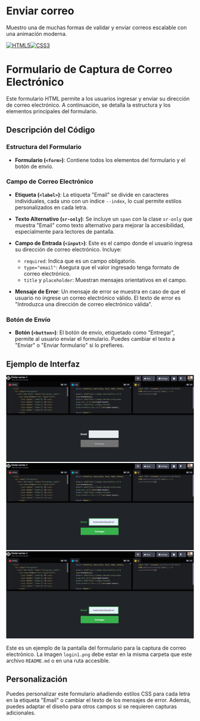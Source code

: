 # Enviar correo
Muestro una de muchas formas de validar y enviar correos escalable con una animación moderna.

<p align="left">
<a href="https://developer.mozilla.org/en-US/docs/Glossary/HTML5" target="_blank" rel="noreferrer"><img src="https://raw.githubusercontent.com/danielcranney/readme-generator/main/public/icons/skills/html5-colored.svg" width="36" height="36" alt="HTML5" /></a><a href="https://www.w3.org/TR/CSS/#css" target="_blank" rel="noreferrer"><img src="https://raw.githubusercontent.com/danielcranney/readme-generator/main/public/icons/skills/css3-colored.svg" width="36" height="36" alt="CSS3" /></a>
</p>


# Formulario de Captura de Correo Electrónico

Este formulario HTML permite a los usuarios ingresar y enviar su dirección de correo electrónico. A continuación, se detalla la estructura y los elementos principales del formulario.

## Descripción del Código

### Estructura del Formulario

- **Formulario (`<form>`)**: Contiene todos los elementos del formulario y el botón de envío.

### Campo de Correo Electrónico

- **Etiqueta (`<label>`)**: La etiqueta "Email" se divide en caracteres individuales, cada uno con un índice `--index`, lo cual permite estilos personalizados en cada letra.
- **Texto Alternativo (`sr-only`)**: Se incluye un `span` con la clase `sr-only` que muestra "Email" como texto alternativo para mejorar la accesibilidad, especialmente para lectores de pantalla.
- **Campo de Entrada (`<input>`)**: Este es el campo donde el usuario ingresa su dirección de correo electrónico. Incluye:
  - `required`: Indica que es un campo obligatorio.
  - `type="email"`: Asegura que el valor ingresado tenga formato de correo electrónico.
  - `title` y `placeholder`: Muestran mensajes orientativos en el campo.

- **Mensaje de Error**: Un mensaje de error se muestra en caso de que el usuario no ingrese un correo electrónico válido. El texto de error es "Introduzca una dirección de correo electrónico válida".

### Botón de Envío

- **Botón (`<button>`)**: El botón de envío, etiquetado como "Entregar", permite al usuario enviar el formulario. Puedes cambiar el texto a "Enviar" o "Enviar formulario" si lo prefieres.

## Ejemplo de Interfaz

![Ejemplo de Formulario de Correo Electrónico](images/enviar1.png)
![Ejemplo de Formulario de Correo Electrónico](images/enviar2.png)
![Ejemplo de Formulario de Correo Electrónico](images/enviar2.png)

Este es un ejemplo de la pantalla del formulario para la captura de correo electrónico. La imagen `login1.png` debe estar en la misma carpeta que este archivo `README.md` o en una ruta accesible.

## Personalización

Puedes personalizar este formulario añadiendo estilos CSS para cada letra en la etiqueta "Email" o cambiar el texto de los mensajes de error. Además, puedes adaptar el diseño para otros campos si se requieren capturas adicionales.



<!---
1.Inicio
[![Enviar4.png](https://i.postimg.cc/d1cFzhKT/Enviar4.png)](https://postimg.cc/SXdH9NRy)


2.Cuando un correo no es valido
[![Enviar1.png](https://i.postimg.cc/636VHSZF/Enviar1.png)](https://postimg.cc/xk7b86tP)


3.Cuando se esta escribiendo el correo
[![Enviar2.png](https://i.postimg.cc/pLxZSkgQ/Enviar2.png)](https://postimg.cc/PP3YpbfN)


4.Cuando el correo se valida
[![Enviar3.png](https://i.postimg.cc/fynX9Rs7/Enviar3.png)](https://postimg.cc/341dM7dW)



Ejemplo entro codigo 
https://codepen.io/johnjairoac/pen/qBJXBWZ
--->
